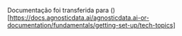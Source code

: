 Documentação foi transferida para ()[https://docs.agnosticdata.ai/agnosticdata.ai-or-documentation/fundamentals/getting-set-up/tech-topics]
